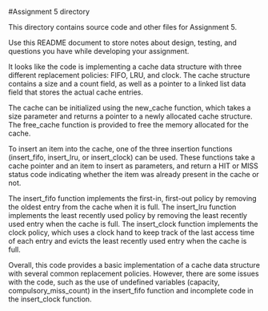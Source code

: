 #Assignment 5 directory

This directory contains source code and other files for Assignment 5.

Use this README document to store notes about design, testing, and
questions you have while developing your assignment.

It looks like the code is implementing a cache data structure with three different replacement policies: FIFO, LRU, and clock. The cache structure contains a size and a count field, as well as a pointer to a linked list data field that stores the actual cache entries.

The cache can be initialized using the new_cache function, which takes a size parameter and returns a pointer to a newly allocated cache structure. The free_cache function is provided to free the memory allocated for the cache.

To insert an item into the cache, one of the three insertion functions (insert_fifo, insert_lru, or insert_clock) can be used. These functions take a cache pointer and an item to insert as parameters, and return a HIT or MISS status code indicating whether the item was already present in the cache or not.

The insert_fifo function implements the first-in, first-out policy by removing the oldest entry from the cache when it is full. The insert_lru function implements the least recently used policy by removing the least recently used entry when the cache is full. The insert_clock function implements the clock policy, which uses a clock hand to keep track of the last access time of each entry and evicts the least recently used entry when the cache is full.

Overall, this code provides a basic implementation of a cache data structure with several common replacement policies. However, there are some issues with the code, such as the use of undefined variables (capacity, compulsory_miss_count) in the insert_fifo function and incomplete code in the insert_clock function.
